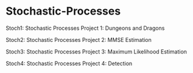 # Stochastic-Processes

Stoch1: Stochastic Processes Project 1: Dungeons and Dragons

Stoch2: Stochastic Processes Project 2: MMSE Estimation

Stoch3: Stochastic Processes Project 3: Maximum Likelihood Estimation

Stoch4: Stochastic Processes Project 4: Detection
